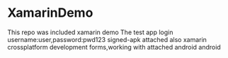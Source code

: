# XamarinDemo
This repo was included xamarin demo 
The test app login username:user,password:pwd123
signed-apk attached also
xamarin crossplatform development forms,working with attached android android
